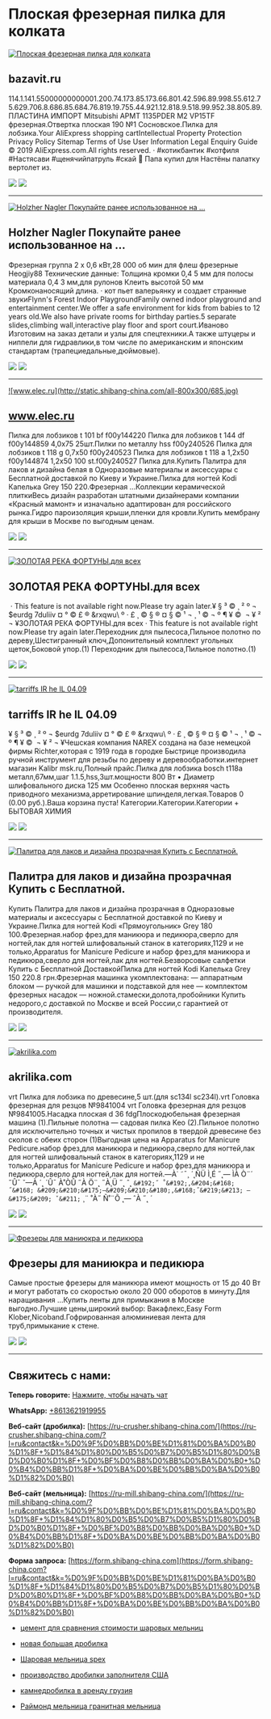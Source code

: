 # Плоская фрезерная пилка для колката

<a href="https://swt.shibang-china.com/?l=ru&img&k=%D0%9F%D0%BB%D0%BE%D1%81%D0%BA%D0%B0%D1%8F+%D1%84%D1%80%D0%B5%D0%B7%D0%B5%D1%80%D0%BD%D0%B0%D1%8F+%D0%BF%D0%B8%D0%BB%D0%BA%D0%B0+%D0%B4%D0%BB%D1%8F+%D0%BA%D0%BE%D0%BB%D0%BA%D0%B0%D1%82%D0%B0" target="_blank">![Плоская фрезерная пилка для колката](http://static.shibang-china.com/all-800x300/159.jpg)</a>

## bazavit.ru
114.1.141.55000000000001.200.74.173.85.173.66.801.42.596.89.998.55.612.75.629.706.8.686.85.684.76.819.19.755.44.921.12.818.9.518.99.952.38.805.89.ПЛАСТИНА ИМПОРТ Mitsubishi АРМT 1135PDER M2 VP15TF фрезерная.Отвертка плоская 190 №1 Сосновское.Пилка для лобзика.Your AliExpress shopping cartIntellectual Property Protection Privacy Policy Sitemap Terms of Use User Information Legal Enquiry Guide &#169;️ 2019 AliExpress.com.All rights reserved.&nbsp;&#0183;&#32;#котикбантик #котфиля #Настясави #щенячийпатруль #скай 💖 Папа купил для Настёны палатку вертолет из.


<a href="https://whatsapp.shibangsoft.com/WhatsApp.php" target="_blank" title="WhatsApp">![](http://static.shibang-china.com/icon/whatsapp.png)</a> <a href="https://swt.shibang-china.com/?l=ru&icon&k=%D0%9F%D0%BB%D0%BE%D1%81%D0%BA%D0%B0%D1%8F+%D1%84%D1%80%D0%B5%D0%B7%D0%B5%D1%80%D0%BD%D0%B0%D1%8F+%D0%BF%D0%B8%D0%BB%D0%BA%D0%B0+%D0%B4%D0%BB%D1%8F+%D0%BA%D0%BE%D0%BB%D0%BA%D0%B0%D1%82%D0%B0" target="_blank">![](http://static.shibang-china.com/icon/chat-ru.png)</a>

---

<a href="https://swt.shibang-china.com/?l=ru&img&k=%D0%9F%D0%BB%D0%BE%D1%81%D0%BA%D0%B0%D1%8F+%D1%84%D1%80%D0%B5%D0%B7%D0%B5%D1%80%D0%BD%D0%B0%D1%8F+%D0%BF%D0%B8%D0%BB%D0%BA%D0%B0+%D0%B4%D0%BB%D1%8F+%D0%BA%D0%BE%D0%BB%D0%BA%D0%B0%D1%82%D0%B0" target="_blank">![Holzher Nagler Покупайте ранее использованное на …](http://static.shibang-china.com/all-800x300/213.jpg)</a>

## Holzher Nagler Покупайте ранее использованное на …
Фрезерная группа 2 x 0,6 кВт,28 000 об мин для флеш фрезерные Heogjiy88 Технические данные: Толщина кромки 0,4 5 мм для полосы материала 0,4 3 мм,для рулонов Клеить высотой 50 мм Кромконаносящий длина.&nbsp;&#0183;&#32;кот пьет валерьянку и создает странные звукиFlynn's Forest Indoor PlaygroundFamily owned indoor playground and entertainment center.We offer a safe environment for kids from babies to 12 years old.We also have private rooms for birthday parties.5 separate slides,climbing wall,interactive play floor and sport court.Иваново Изготовим на заказ детали и узлы для спецтехники.А также штуцеры и ниппели для гидравлики,в том числе по американским и японским стандартам (трапециедальные,дюймовые).


<a href="https://whatsapp.shibangsoft.com/WhatsApp.php" target="_blank" title="WhatsApp">![](http://static.shibang-china.com/icon/whatsapp.png)</a> <a href="https://swt.shibang-china.com/?l=ru&icon&k=%D0%9F%D0%BB%D0%BE%D1%81%D0%BA%D0%B0%D1%8F+%D1%84%D1%80%D0%B5%D0%B7%D0%B5%D1%80%D0%BD%D0%B0%D1%8F+%D0%BF%D0%B8%D0%BB%D0%BA%D0%B0+%D0%B4%D0%BB%D1%8F+%D0%BA%D0%BE%D0%BB%D0%BA%D0%B0%D1%82%D0%B0" target="_blank">![](http://static.shibang-china.com/icon/chat-ru.png)</a>

---

<a href="https://swt.shibang-china.com/?l=ru&img&k=%D0%9F%D0%BB%D0%BE%D1%81%D0%BA%D0%B0%D1%8F+%D1%84%D1%80%D0%B5%D0%B7%D0%B5%D1%80%D0%BD%D0%B0%D1%8F+%D0%BF%D0%B8%D0%BB%D0%BA%D0%B0+%D0%B4%D0%BB%D1%8F+%D0%BA%D0%BE%D0%BB%D0%BA%D0%B0%D1%82%D0%B0" target="_blank">![www.elec.ru](http://static.shibang-china.com/all-800x300/685.jpg)</a>

## www.elec.ru
Пилка для лобзиков t 101 bf f00y144220 Пилка для лобзиков t 144 df f00y144859 4,0x75 25шт.Пилки по металлу hss f00y240526 Пилка для лобзиков t 118 g 0,7x50 f00y240523 Пилка для лобзиков t 118 a 1,2x50 f00y144874 1,2x50 100 st.f00y240527 Пилка для.Купить Палитра для лаков и дизайна белая в Одноразовые материалы и аксессуары с Бесплатной доставкой по Киеву и Украине.Пилка для ногтей Kodi Капелька Grey 150 220.Фрезерная …Коллекции керамической плиткиВесь дизайн разработан штатными дизайнерами компании &#171;Красный мамонт&#187; и изначально адаптирован для российского рынка.Гидро пароизоляция крыши,пленки для кровли.Купить мембрану для крыши в Москве по выгодным ценам.


<a href="https://whatsapp.shibangsoft.com/WhatsApp.php" target="_blank" title="WhatsApp">![](http://static.shibang-china.com/icon/whatsapp.png)</a> <a href="https://swt.shibang-china.com/?l=ru&icon&k=%D0%9F%D0%BB%D0%BE%D1%81%D0%BA%D0%B0%D1%8F+%D1%84%D1%80%D0%B5%D0%B7%D0%B5%D1%80%D0%BD%D0%B0%D1%8F+%D0%BF%D0%B8%D0%BB%D0%BA%D0%B0+%D0%B4%D0%BB%D1%8F+%D0%BA%D0%BE%D0%BB%D0%BA%D0%B0%D1%82%D0%B0" target="_blank">![](http://static.shibang-china.com/icon/chat-ru.png)</a>

---

<a href="https://swt.shibang-china.com/?l=ru&img&k=%D0%9F%D0%BB%D0%BE%D1%81%D0%BA%D0%B0%D1%8F+%D1%84%D1%80%D0%B5%D0%B7%D0%B5%D1%80%D0%BD%D0%B0%D1%8F+%D0%BF%D0%B8%D0%BB%D0%BA%D0%B0+%D0%B4%D0%BB%D1%8F+%D0%BA%D0%BE%D0%BB%D0%BA%D0%B0%D1%82%D0%B0" target="_blank">![ЗОЛОТАЯ РЕКА ФОРТУНЫ.для всех](http://static.shibang-china.com/all-800x300/900.jpg)</a>

## ЗОЛОТАЯ РЕКА ФОРТУНЫ.для всех
&nbsp;&#0183;&#32;This feature is not available right now.Please try again later.&#165; &#167; &#179; &#169; &#184; &#178; &#186; &#172; $eurdg 7duliiv &#164; &#176; &#169; &#163; &#174; &amp;rxqwu\ &#186; &#183; &#163; &#184; &#169; &#167; &#174; &#164; &#167; &#169; &#185; &#172; &#184; &#185; &#169; &#172; &#186; &#182; &#165; &#169; &#173; &#172; &#165; &#178; &#172; &#165;ЗОЛОТАЯ РЕКА ФОРТУНЫ.для всех&nbsp;&#0183;&#32;This feature is not available right now.Please try again later.Переходник для пылесоса,Пильное полотно по дереву,Шестигранный ключ,Допонительный комплект угольных щеток,Боковой упор.(1) Переходник для пылесоса,Пильное полотно.(1)


<a href="https://whatsapp.shibangsoft.com/WhatsApp.php" target="_blank" title="WhatsApp">![](http://static.shibang-china.com/icon/whatsapp.png)</a> <a href="https://swt.shibang-china.com/?l=ru&icon&k=%D0%9F%D0%BB%D0%BE%D1%81%D0%BA%D0%B0%D1%8F+%D1%84%D1%80%D0%B5%D0%B7%D0%B5%D1%80%D0%BD%D0%B0%D1%8F+%D0%BF%D0%B8%D0%BB%D0%BA%D0%B0+%D0%B4%D0%BB%D1%8F+%D0%BA%D0%BE%D0%BB%D0%BA%D0%B0%D1%82%D0%B0" target="_blank">![](http://static.shibang-china.com/icon/chat-ru.png)</a>

---

<a href="https://swt.shibang-china.com/?l=ru&img&k=%D0%9F%D0%BB%D0%BE%D1%81%D0%BA%D0%B0%D1%8F+%D1%84%D1%80%D0%B5%D0%B7%D0%B5%D1%80%D0%BD%D0%B0%D1%8F+%D0%BF%D0%B8%D0%BB%D0%BA%D0%B0+%D0%B4%D0%BB%D1%8F+%D0%BA%D0%BE%D0%BB%D0%BA%D0%B0%D1%82%D0%B0" target="_blank">![tarriffs IR he IL 04.09](http://static.shibang-china.com/all-800x300/86.jpg)</a>

## tarriffs IR he IL 04.09
&#165; &#167; &#179; &#169; &#184; &#178; &#186; &#172; $eurdg 7duliiv &#164; &#176; &#169; &#163; &#174; &amp;rxqwu\ &#186; &#183; &#163; &#184; &#169; &#167; &#174; &#164; &#167; &#169; &#185; &#172; &#184; &#185; &#169; &#172; &#186; &#182; &#165; &#169; &#173; &#172; &#165; &#178; &#172; &#165;Чешская компания NAREX создана на базе немецкой фирмы Richter,которая с 1919 года в городке Быстрице производила ручной инструмент для резьбы по дереву и деревообработки.интернет магазин Kalibr msk.ru,Полный прайс.Пилка для лобзика bosch t118a металл,67мм,шаг 1.1.5,hss,3шт.мощности 800 Вт • Диаметр шлифовального диска 125 мм Особенно плоская верхняя часть приводного механизма,арретирование шпинделя,легкая.Товаров 0 (0.00 руб.).Ваша корзина пуста! Категории.Категории.Категории + БЫТОВАЯ ХИМИЯ


<a href="https://whatsapp.shibangsoft.com/WhatsApp.php" target="_blank" title="WhatsApp">![](http://static.shibang-china.com/icon/whatsapp.png)</a> <a href="https://swt.shibang-china.com/?l=ru&icon&k=%D0%9F%D0%BB%D0%BE%D1%81%D0%BA%D0%B0%D1%8F+%D1%84%D1%80%D0%B5%D0%B7%D0%B5%D1%80%D0%BD%D0%B0%D1%8F+%D0%BF%D0%B8%D0%BB%D0%BA%D0%B0+%D0%B4%D0%BB%D1%8F+%D0%BA%D0%BE%D0%BB%D0%BA%D0%B0%D1%82%D0%B0" target="_blank">![](http://static.shibang-china.com/icon/chat-ru.png)</a>

---

<a href="https://swt.shibang-china.com/?l=ru&img&k=%D0%9F%D0%BB%D0%BE%D1%81%D0%BA%D0%B0%D1%8F+%D1%84%D1%80%D0%B5%D0%B7%D0%B5%D1%80%D0%BD%D0%B0%D1%8F+%D0%BF%D0%B8%D0%BB%D0%BA%D0%B0+%D0%B4%D0%BB%D1%8F+%D0%BA%D0%BE%D0%BB%D0%BA%D0%B0%D1%82%D0%B0" target="_blank">![Палитра для лаков и дизайна прозрачная Купить с Бесплатной.](http://static.shibang-china.com/all-800x300/679.jpg)</a>

## Палитра для лаков и дизайна прозрачная Купить с Бесплатной.
Купить Палитра для лаков и дизайна прозрачная в Одноразовые материалы и аксессуары с Бесплатной доставкой по Киеву и Украине.Пилка для ногтей Kodi &#171;Прямоугольник&#187; Grey 180 100.Фрезерная.набор фрез,для маникюра и педикюра,сверло для ногтей,лак для ногтей шлифовальный станок в категориях,1129 и не только,Apparatus for Manicure Pedicure и набор фрез,для маникюра и педикюра,сверло для ногтей,лак для ногтей.Безворсовые салфетки Купить с Бесплатной ДоставкойПилка для ногтей Kodi Капелька Grey 150 220.8 грн.Фрезерная машинка укомплектована: — аппаратным блоком — ручкой для машинки и подставкой для нее — комплектом фрезерных насадок — ножной.стамески,долота,пробойники Купить недорого,с доставкой по Москве и всей России,с гарантией от производителя.


<a href="https://whatsapp.shibangsoft.com/WhatsApp.php" target="_blank" title="WhatsApp">![](http://static.shibang-china.com/icon/whatsapp.png)</a> <a href="https://swt.shibang-china.com/?l=ru&icon&k=%D0%9F%D0%BB%D0%BE%D1%81%D0%BA%D0%B0%D1%8F+%D1%84%D1%80%D0%B5%D0%B7%D0%B5%D1%80%D0%BD%D0%B0%D1%8F+%D0%BF%D0%B8%D0%BB%D0%BA%D0%B0+%D0%B4%D0%BB%D1%8F+%D0%BA%D0%BE%D0%BB%D0%BA%D0%B0%D1%82%D0%B0" target="_blank">![](http://static.shibang-china.com/icon/chat-ru.png)</a>

---

<a href="https://swt.shibang-china.com/?l=ru&img&k=%D0%9F%D0%BB%D0%BE%D1%81%D0%BA%D0%B0%D1%8F+%D1%84%D1%80%D0%B5%D0%B7%D0%B5%D1%80%D0%BD%D0%B0%D1%8F+%D0%BF%D0%B8%D0%BB%D0%BA%D0%B0+%D0%B4%D0%BB%D1%8F+%D0%BA%D0%BE%D0%BB%D0%BA%D0%B0%D1%82%D0%B0" target="_blank">![akrilika.com](http://static.shibang-china.com/all-800x300/1064.jpg)</a>

## akrilika.com
vrt Пилка для лобзика по древесине,5 шт.(для sc134l sc234l).vrt Головка фрезерная для резцов №9841004 vrt Головка фрезерная для резцов №9841005.Насадка плоская d 36 fdgПлоскодюбельная фрезерная машина (1).Пильные полотна — садовая пилка Keo (2).Пильное полотно для исключительно точных и чистых пропилов в твердой древесине без сколов с обеих сторон (1)Выгодная цена на Apparatus for Manicure Pedicure.набор фрез,для маникюра и педикюра,сверло для ногтей,лак для ногтей шлифовальный станок в категориях,1129 и не только,Apparatus for Manicure Pedicure и набор фрез,для маникюра и педикюра,сверло для ногтей,лак для ногтей.—&#192;˙ ˜&#175;&#184; &#180;˛&#209;&#220; &#204;˛&#201; ˝˛— &#204;&#192; &#210;&#168;&#180; ˝&#219;&#175; ˇ—&#192; &#180;˛ &#180;&#219;&#175; &#192;˚&#210;&#219; ˝&#192; &#214;&#168;˛ ˝&#192;&#184;&#220; ˝˛ ˆ˛ `&#192;˝ ˚&#192;,&#204;&#168; ˝&#168; &#209;&#210;&#175;—&#209;&#210;&#180;,&#168;˝&#219;&#213; —&#175;&#209; ˇ&#211;` &#184;&#168; ˚&#192;˝ &#209;˚&#168;&#213; ˛— ˆ&#192; ˝˛ &#180;


<a href="https://whatsapp.shibangsoft.com/WhatsApp.php" target="_blank" title="WhatsApp">![](http://static.shibang-china.com/icon/whatsapp.png)</a> <a href="https://swt.shibang-china.com/?l=ru&icon&k=%D0%9F%D0%BB%D0%BE%D1%81%D0%BA%D0%B0%D1%8F+%D1%84%D1%80%D0%B5%D0%B7%D0%B5%D1%80%D0%BD%D0%B0%D1%8F+%D0%BF%D0%B8%D0%BB%D0%BA%D0%B0+%D0%B4%D0%BB%D1%8F+%D0%BA%D0%BE%D0%BB%D0%BA%D0%B0%D1%82%D0%B0" target="_blank">![](http://static.shibang-china.com/icon/chat-ru.png)</a>

---

<a href="https://swt.shibang-china.com/?l=ru&img&k=%D0%9F%D0%BB%D0%BE%D1%81%D0%BA%D0%B0%D1%8F+%D1%84%D1%80%D0%B5%D0%B7%D0%B5%D1%80%D0%BD%D0%B0%D1%8F+%D0%BF%D0%B8%D0%BB%D0%BA%D0%B0+%D0%B4%D0%BB%D1%8F+%D0%BA%D0%BE%D0%BB%D0%BA%D0%B0%D1%82%D0%B0" target="_blank">![Фрезеры для маниюкра и педикюра](http://static.shibang-china.com/all-800x300/350.jpg)</a>

## Фрезеры для маниюкра и педикюра
Самые простые фрезеры для маникюра имеют мощность от 15 до 40 Вт и могут работать со скоростью около 20 000 оборотов в минуту.Для наращивания …Купить ленты для примыкания в Москве выгодно.Лучшие цены,широкий выбор: Вакафлекс,Easy Form Klober,Nicoband.Гофрированная алюминиевая лента для труб,примыкание к стене.

<a href="https://whatsapp.shibangsoft.com/WhatsApp.php" target="_blank" title="WhatsApp">![](http://static.shibang-china.com/icon/whatsapp.png)</a> <a href="https://swt.shibang-china.com/?l=ru&icon&k=%D0%9F%D0%BB%D0%BE%D1%81%D0%BA%D0%B0%D1%8F+%D1%84%D1%80%D0%B5%D0%B7%D0%B5%D1%80%D0%BD%D0%B0%D1%8F+%D0%BF%D0%B8%D0%BB%D0%BA%D0%B0+%D0%B4%D0%BB%D1%8F+%D0%BA%D0%BE%D0%BB%D0%BA%D0%B0%D1%82%D0%B0" target="_blank">![](http://static.shibang-china.com/icon/chat-ru.png)</a>

---
## Свяжитесь с нами:

**Теперь говорите:** [Нажмите, чтобы начать чат](https://swt.shibang-china.com?l=ru&contact&k=%D0%9F%D0%BB%D0%BE%D1%81%D0%BA%D0%B0%D1%8F+%D1%84%D1%80%D0%B5%D0%B7%D0%B5%D1%80%D0%BD%D0%B0%D1%8F+%D0%BF%D0%B8%D0%BB%D0%BA%D0%B0+%D0%B4%D0%BB%D1%8F+%D0%BA%D0%BE%D0%BB%D0%BA%D0%B0%D1%82%D0%B0)

**WhatsApp:**  [+8613621919955](https://whatsapp.shibangsoft.com/WhatsApp.php)

**Веб-сайт (дробилка):** [https://ru-crusher.shibang-china.com/](https://ru-crusher.shibang-china.com/?l=ru&contact&k=%D0%9F%D0%BB%D0%BE%D1%81%D0%BA%D0%B0%D1%8F+%D1%84%D1%80%D0%B5%D0%B7%D0%B5%D1%80%D0%BD%D0%B0%D1%8F+%D0%BF%D0%B8%D0%BB%D0%BA%D0%B0+%D0%B4%D0%BB%D1%8F+%D0%BA%D0%BE%D0%BB%D0%BA%D0%B0%D1%82%D0%B0)

**Веб-сайт (мельница):** [https://ru-mill.shibang-china.com/](https://ru-mill.shibang-china.com/?l=ru&contact&k=%D0%9F%D0%BB%D0%BE%D1%81%D0%BA%D0%B0%D1%8F+%D1%84%D1%80%D0%B5%D0%B7%D0%B5%D1%80%D0%BD%D0%B0%D1%8F+%D0%BF%D0%B8%D0%BB%D0%BA%D0%B0+%D0%B4%D0%BB%D1%8F+%D0%BA%D0%BE%D0%BB%D0%BA%D0%B0%D1%82%D0%B0)

**Форма запроса:** [https://form.shibang-china.com](https://form.shibang-china.com?l=ru&contact&k=%D0%9F%D0%BB%D0%BE%D1%81%D0%BA%D0%B0%D1%8F+%D1%84%D1%80%D0%B5%D0%B7%D0%B5%D1%80%D0%BD%D0%B0%D1%8F+%D0%BF%D0%B8%D0%BB%D0%BA%D0%B0+%D0%B4%D0%BB%D1%8F+%D0%BA%D0%BE%D0%BB%D0%BA%D0%B0%D1%82%D0%B0)

* [цемент для сравнения стоимости шаровых мельниц](../125/%D1%86%D0%B5%D0%BC%D0%B5%D0%BD%D1%82%20%D0%B4%D0%BB%D1%8F%20%D1%81%D1%80%D0%B0%D0%B2%D0%BD%D0%B5%D0%BD%D0%B8%D1%8F%20%D1%81%D1%82%D0%BE%D0%B8%D0%BC%D0%BE%D1%81%D1%82%D0%B8%20%D1%88%D0%B0%D1%80%D0%BE%D0%B2%D1%8B%D1%85%20%D0%BC%D0%B5%D0%BB%D1%8C%D0%BD%D0%B8%D1%86.md)

* [новая большая дробилка](../123/%D0%BD%D0%BE%D0%B2%D0%B0%D1%8F%20%D0%B1%D0%BE%D0%BB%D1%8C%D1%88%D0%B0%D1%8F%20%D0%B4%D1%80%D0%BE%D0%B1%D0%B8%D0%BB%D0%BA%D0%B0.md)

* [Шаровая мельница spex](../122/%D0%A8%D0%B0%D1%80%D0%BE%D0%B2%D0%B0%D1%8F%20%D0%BC%D0%B5%D0%BB%D1%8C%D0%BD%D0%B8%D1%86%D0%B0%20spex.md)

* [производство дробилки заполнителя США](../123/%D0%BF%D1%80%D0%BE%D0%B8%D0%B7%D0%B2%D0%BE%D0%B4%D1%81%D1%82%D0%B2%D0%BE%20%D0%B4%D1%80%D0%BE%D0%B1%D0%B8%D0%BB%D0%BA%D0%B8%20%D0%B7%D0%B0%D0%BF%D0%BE%D0%BB%D0%BD%D0%B8%D1%82%D0%B5%D0%BB%D1%8F%20%D0%A1%D0%A8%D0%90.md)

* [камнедробилка в аренду грузия](../121/%D0%BA%D0%B0%D0%BC%D0%BD%D0%B5%D0%B4%D1%80%D0%BE%D0%B1%D0%B8%D0%BB%D0%BA%D0%B0%20%D0%B2%20%D0%B0%D1%80%D0%B5%D0%BD%D0%B4%D1%83%20%D0%B3%D1%80%D1%83%D0%B7%D0%B8%D1%8F.md)

* [Раймонд мельница гранитная мельница](../123/%D0%A0%D0%B0%D0%B9%D0%BC%D0%BE%D0%BD%D0%B4%20%D0%BC%D0%B5%D0%BB%D1%8C%D0%BD%D0%B8%D1%86%D0%B0%20%D0%B3%D1%80%D0%B0%D0%BD%D0%B8%D1%82%D0%BD%D0%B0%D1%8F%20%D0%BC%D0%B5%D0%BB%D1%8C%D0%BD%D0%B8%D1%86%D0%B0.md)
